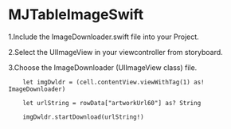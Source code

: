# MJTableImageSwift

1.Include the ImageDownloader.swift file into your Project.

2.Select the UIImageView in your viewcontroller from storyboard.

3.Choose the ImageDownloader (UIImageView class) file.

        let imgDwldr = (cell.contentView.viewWithTag(1) as! ImageDownloader)
        
        let urlString = rowData["artworkUrl60"] as? String
        
        imgDwldr.startDownload(urlString!)
        
